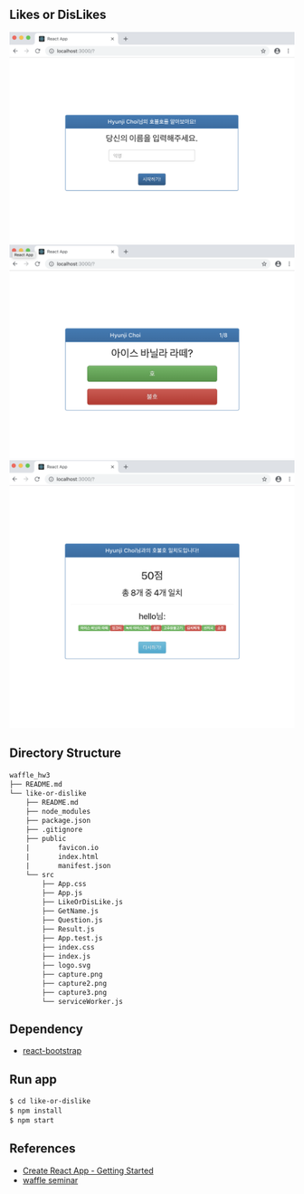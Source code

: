## Likes or DisLikes
![capture](/like-or-dislike/src/capture.png)
![capture](/like-or-dislike/src/capture2.png)
![capture](/like-or-dislike/src/capture3.png)

## Directory Structure
```
waffle_hw3
├── README.md
└── like-or-dislike
    ├── README.md
    ├── node_modules
    ├── package.json
    ├── .gitignore
    ├── public
    |       favicon.io
    |       index.html
    |       manifest.json
    └── src
    	├── App.css
    	├── App.js
    	├── LikeOrDisLike.js
    	├── GetName.js
    	├── Question.js        
    	├── Result.js
    	├── App.test.js
    	├── index.css
    	├── index.js
    	├── logo.svg
    	├── capture.png
    	├── capture2.png
    	├── capture3.png
    	└── serviceWorker.js
```

## Dependency
* [react-bootstrap](https://react-bootstrap.github.io)

## Run app 
```bash
$ cd like-or-dislike
$ npm install
$ npm start 
```

## References
* [Create React App - Getting Started](https://facebook.github.io/create-react-app/docs/getting-started)
* [waffle seminar](https://waffle-skile.github.io/assignment/indiv3/)

